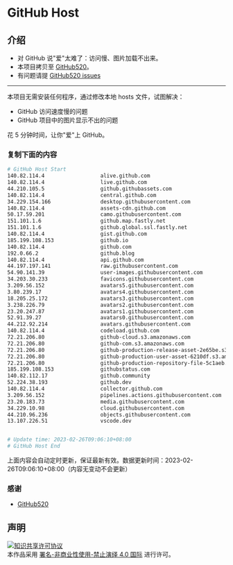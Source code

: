 # GitHub Host
## 介绍
- 对 GitHub 说"爱"太难了：访问慢、图片加载不出来。
- 本项目拷贝至 [GitHub520](https://github.com/521xueweihan/GitHub520)。
- 有问题请提 [GitHub520 issues](https://github.com/521xueweihan/GitHub520/issues/new)

---

本项目无需安装任何程序，通过修改本地 hosts 文件，试图解决：
- GitHub 访问速度慢的问题
- GitHub 项目中的图片显示不出的问题

花 5 分钟时间，让你"爱"上 GitHub。

### 复制下面的内容
```bash
# GitHub Host Start
140.82.114.4                  alive.github.com
140.82.114.4                  live.github.com
44.210.105.5                  github.githubassets.com
140.82.114.4                  central.github.com
34.229.154.166                desktop.githubusercontent.com
140.82.114.4                  assets-cdn.github.com
50.17.59.201                  camo.githubusercontent.com
151.101.1.6                   github.map.fastly.net
151.101.1.6                   github.global.ssl.fastly.net
140.82.114.4                  gist.github.com
185.199.108.153               github.io
140.82.114.4                  github.com
192.0.66.2                    github.blog
140.82.114.4                  api.github.com
44.197.197.141                raw.githubusercontent.com
54.90.141.39                  user-images.githubusercontent.com
34.203.30.233                 favicons.githubusercontent.com
3.209.56.152                  avatars5.githubusercontent.com
3.80.239.17                   avatars4.githubusercontent.com
18.205.25.172                 avatars3.githubusercontent.com
3.238.226.79                  avatars2.githubusercontent.com
23.20.247.87                  avatars1.githubusercontent.com
52.91.39.27                   avatars0.githubusercontent.com
44.212.92.214                 avatars.githubusercontent.com
140.82.114.4                  codeload.github.com
72.21.206.80                  github-cloud.s3.amazonaws.com
72.21.206.80                  github-com.s3.amazonaws.com
72.21.206.80                  github-production-release-asset-2e65be.s3.amazonaws.com
72.21.206.80                  github-production-user-asset-6210df.s3.amazonaws.com
72.21.206.80                  github-production-repository-file-5c1aeb.s3.amazonaws.com
185.199.108.153               githubstatus.com
140.82.112.17                 github.community
52.224.38.193                 github.dev
140.82.114.4                  collector.github.com
3.209.56.152                  pipelines.actions.githubusercontent.com
23.20.183.73                  media.githubusercontent.com
34.229.10.98                  cloud.githubusercontent.com
44.210.96.236                 objects.githubusercontent.com
13.107.226.51                 vscode.dev


# Update time: 2023-02-26T09:06:10+08:00
# GitHub Host End

```
上面内容会自动定时更新，保证最新有效。数据更新时间：2023-02-26T09:06:10+08:00（内容无变动不会更新）

### 感谢

- [GitHub520](https://github.com/521xueweihan/GitHub520)

## 声明
<a rel="license" href="https://creativecommons.org/licenses/by-nc-nd/4.0/deed.zh"><img alt="知识共享许可协议" style="border-width: 0" src="https://licensebuttons.net/l/by-nc-nd/4.0/88x31.png"></a><br>本作品采用 <a rel="license" href="https://creativecommons.org/licenses/by-nc-nd/4.0/deed.zh">署名-非商业性使用-禁止演绎 4.0 国际</a> 进行许可。